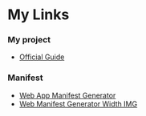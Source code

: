 # My Links


### My project

- [Official Guide](http://vuejs.org/guide/)

### Manifest

- [Web App Manifest Generator](https://app-manifest.firebaseapp.com/)
- [Web Manifest Generator Width IMG](https://app-manifest.firebaseapp.com/)
